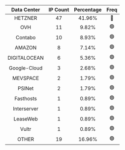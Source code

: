 | Data Center | IP Count | Percentage | Freq |
|:------------:|:--------:|:-----------:|:-----:|
| HETZNER | 47 | 41.96% | 🔴 |
| OVH | 11 | 9.82% | 🟢 |
| Contabo | 10 | 8.93% | 🟢 |
| AMAZON | 8 | 7.14% | 🟢 |
| DIGITALOCEAN | 6 | 5.36% | 🟢 |
| Google-Cloud | 3 | 2.68% | 🟢 |
| MEVSPACE | 2 | 1.79% | 🟢 |
| PSINet | 2 | 1.79% | 🟢 |
| Fasthosts | 1 | 0.89% | 🟢 |
| Interserver | 1 | 0.89% | 🟢 |
| LeaseWeb | 1 | 0.89% | 🟢 |
| Vultr | 1 | 0.89% | 🟢 |
| OTHER | 19 | 16.96% | 🟢 |